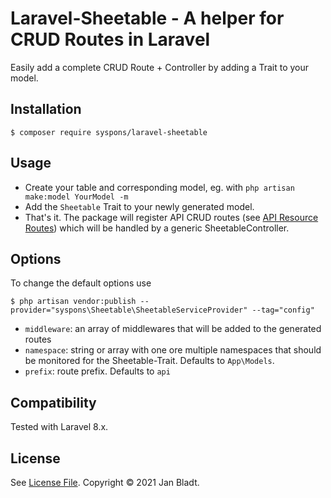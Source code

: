 # Laravel-Sheetable - A helper for CRUD Routes in Laravel

Easily add a complete CRUD Route + Controller by adding a Trait to your model.

## Installation

```
$ composer require syspons/laravel-sheetable
```

## Usage

* Create your table and corresponding model, eg. with `php artisan make:model YourModel -m`
* Add the `Sheetable` Trait to your newly generated model.
* That's it. The package will register API CRUD routes (see [API Resource Routes](https://laravel.com/docs/8.x/controllers#api-resource-routes)) which will be handled by a generic SheetableController.

## Options

To change the default options use
```
$ php artisan vendor:publish --provider="syspons\Sheetable\SheetableServiceProvider" --tag="config"
```
* `middleware`: an array of middlewares that will be added to the generated routes
* `namespace`: string or array with one ore multiple namespaces that should be monitored for the Sheetable-Trait. Defaults to `App\Models`.
* `prefix`: route prefix. Defaults to `api`

## Compatibility

Tested with Laravel 8.x.

## License

See [License File](license.md). Copyright © 2021 Jan Bladt.
